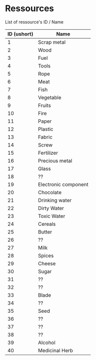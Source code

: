 # Ressources

List of ressource's ID / Name

| ID (ushort) | Name |
|-------------|------|
| 1           | Scrap metal |
| 2           | Wood |
| 3           | Fuel |
| 4           | Tools |
| 5           | Rope |
| 6           | Meat |
| 7           | Fish |
| 8           | Vegetable |
| 9           | Fruits |
| 10          | Fire |
| 11          | Paper |
| 12          | Plastic |
| 13          | Fabric |
| 14          | Screw |
| 15          | Fertilizer |
| 16          | Precious metal |
| 17          | Glass |
| 18          | ?? |
| 19          | Electronic component |
| 20          | Chocolate |
| 21          | Drinking water |
| 22          | Dirty Water |
| 23          | Toxic Water |
| 24          | Cereals |
| 25          | Butter |
| 26          | ?? |
| 27          | Milk |
| 28          | Spices |
| 29          | Cheese |
| 30          | Sugar |
| 31          | ?? |
| 32          | ?? |
| 33          | Blade |
| 34          | ?? |
| 35          | Seed |
| 36          | ?? |
| 37          | ?? |
| 38          | ?? |
| 39          | Alcohol |
| 40          | Medicinal Herb |
